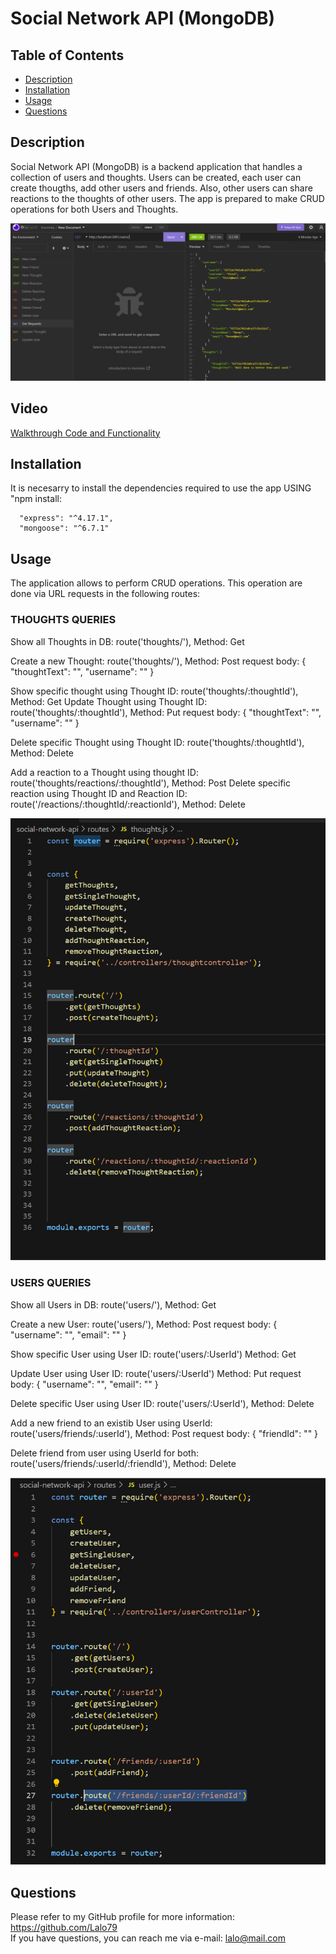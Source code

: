 
# Social Network API (MongoDB)  




## Table of Contents
- [Description](#description)
- [Installation](#installation)  
- [Usage](#usage)  
- [Questions](#questions)  
  


## Description    

Social Network API (MongoDB) is a backend application that handles a collection of users and thoughts. Users can be created, each user can create thougths, add other users and friends. Also, other users can share reactions to the thoughts of other users.
The app is prepared to make CRUD operations for both Users and Thoughts.  

![Social Network Main](./utils/images/main.png)


## Video
[Walkthrough Code and Functionality](https://watch.screencastify.com/v/2rTi4FndqHS0R8og6m3D)  


## Installation    
    
  It is necesarry to install the dependencies required to use the app USING "npm install:

      "express": "^4.17.1",
      "mongoose": "^6.7.1"



## Usage    
    
  The application allows to perform CRUD operations. This operation are done via URL requests in the following routes:  

### THOUGHTS QUERIES

Show all Thoughts in DB:	route('thoughts/'), Method: Get

Create a new Thought:		route('thoughts/'), Method: Post
	request body:
		{
		"thoughtText": "<Describe your thought here>",
		"username": "<UserID that is creating the thought>"
		}	



Show specific thought using Thought ID: 			route('thoughts/:thoughtId'), Method: Get
Update Thought using Thought ID:				route('thoughts/:thoughtId'), Method: Put
	request body:
		{
			"thoughtText": "<New thought>",
			"username": "<UserID that is creating the thought>"
		}


Delete specific Thought using Thought ID:				route('thoughts/:thoughtId'), Method: Delete	


Add a reaction to a Thought using thought ID:			route('thoughts/reactions/:thoughtId'), Method: Post
Delete specific reaction using Thought ID and Reaction ID:	route('/reactions/:thoughtId/:reactionId'), Method: Delete	


![Thoughts routes](./utils/images/thoughts-routes.png)


### USERS QUERIES  

Show all Users in DB:		route('users/'), Method: Get

Create a new User:		route('users/'), Method: Post
	request body:
			{
				"username": "<Specify name of new user>",
				"email": "<specify name of new user>"
			}



Show specific User using User ID: 			route('users/:UserId') Method: Get

Update User using User ID:					route('users/:UserId') Method: Put
	request body:
		{
			"username": "<Specify new name>",
			"email": "<specify new email>"
		}


Delete specific User using User ID:				route('users/:UserId'), Method: Delete	


Add a new friend to an existib User using UserId:	 route('users/friends/:userId'), Method: Post
	request body:
			{
				"friendId": "<ID of user added as friend>"
			}

Delete friend from user using UserId for both:		route('users/friends/:userId/:friendId'), Method: Delete


![Users routes](./utils/images/users-routes.png)
  

  


## Questions  
Please refer to my GitHub profile for more information: https://github.com/Lalo79  
If you have questions, you can reach me via e-mail: lalo@mail.com   


